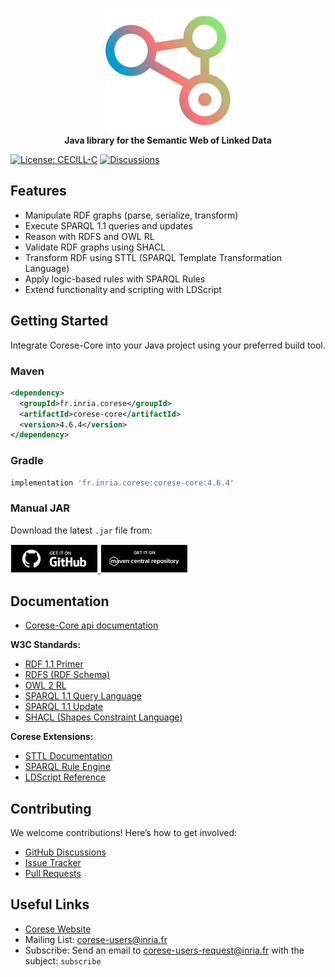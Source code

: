 <!-- markdownlint-disable MD033 -->
<!-- markdownlint-disable MD041 -->

<p align="center">
    <a href="https://project.inria.fr/corese/">
        <img src="docs/source/_static/logo/corese-core.svg" width="200" alt="Corese-Core-logo">
    </a>
    <br>
    <strong>Java library for the Semantic Web of Linked Data</strong>
</p>

[![License: CECILL-C](https://img.shields.io/badge/License-CECILL--C-blue.svg)](https://cecill.info/licences/Licence_CeCILL-C_V1-en.html) [![Discussions](https://img.shields.io/badge/Discussions-GitHub-blue)](https://github.com/orgs/corese-stack/discussions)

## Features

- Manipulate RDF graphs (parse, serialize, transform)
- Execute SPARQL 1.1 queries and updates
- Reason with RDFS and OWL RL
- Validate RDF graphs using SHACL
- Transform RDF using STTL (SPARQL Template Transformation Language)
- Apply logic-based rules with SPARQL Rules
- Extend functionality and scripting with LDScript

## Getting Started

Integrate Corese-Core into your Java project using your preferred build tool.

### Maven

```xml
<dependency>
  <groupId>fr.inria.corese</groupId>
  <artifactId>corese-core</artifactId>
  <version>4.6.4</version>
</dependency>
```

### Gradle

```groovy
implementation 'fr.inria.corese:corese-core:4.6.4'
```

### Manual JAR

Download the latest `.jar` file from:

<a href='https://github.com/corese-stack/corese-core/releases'>
    <img width='140' alt='Get it on GitHub' src='docs/source/_static/logo/badge_github.svg'/>
</a>
<a href='https://central.sonatype.com/artifact/fr.inria.corese/corese-core'>
    <img width='140' alt='Get it on Maven Central' src='docs/source/_static/logo/badge_maven.svg'/>
</a>

## Documentation

- [Corese-Core api documentation](https://corese-stack.github.io/corese-core/v4.6.4/java_api/library_root.html)

**W3C Standards:**

- [RDF 1.1 Primer](https://www.w3.org/TR/rdf11-primer/)
- [RDFS (RDF Schema)](https://www.w3.org/TR/rdf-schema/)
- [OWL 2 RL](https://www.w3.org/TR/owl2-profiles/#OWL_2_RL)
- [SPARQL 1.1 Query Language](https://www.w3.org/TR/sparql11-query/)
- [SPARQL 1.1 Update](https://www.w3.org/TR/sparql11-update/)
- [SHACL (Shapes Constraint Language)](https://www.w3.org/TR/shacl/)

**Corese Extensions:**

- [STTL Documentation](https://files.inria.fr/corese/doc/sttl.html)
- [SPARQL Rule Engine](https://files.inria.fr/corese/doc/rule.html)
- [LDScript Reference](https://files.inria.fr/corese/doc/ldscript.html)

## Contributing

We welcome contributions! Here’s how to get involved:

- [GitHub Discussions](https://github.com/orgs/corese-stack/discussions)
- [Issue Tracker](https://github.com/corese-stack/corese-core/issues)
- [Pull Requests](https://github.com/corese-stack/corese-core/pulls)

## Useful Links

- [Corese Website](https://corese-stack.github.io/corese-core)
- Mailing List: <corese-users@inria.fr>
- Subscribe: Send an email to <corese-users-request@inria.fr> with the subject: `subscribe`
